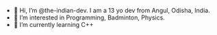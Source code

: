 - 👋 Hi, I’m @the-indian-dev. I am a 13 yo dev from Angul, Odisha, India.
- 👀 I’m interested in Programming, Badminton, Physics.
- 🌱 I’m currently learning C++

